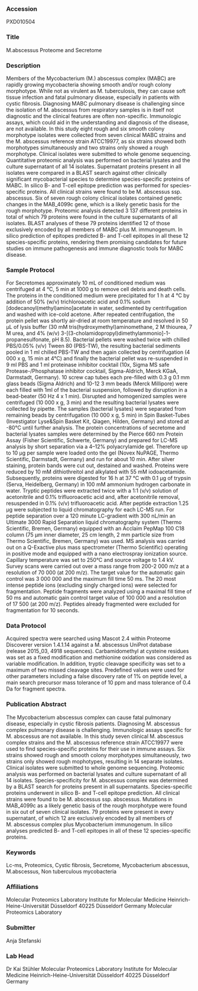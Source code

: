 ### Accession
PXD010504

### Title
M.abscessus Proteome and Secretome

### Description
Members of the Mycobacterium (M.) abscessus complex (MABC) are rapidly growing mycobacteria showing smooth and/or rough colony morphotype. While not as virulent as M. tuberculosis, they can cause soft tissue infection and fatal pulmonary disease, especially in patients with cystic fibrosis. Diagnosing MABC pulmonary disease is challenging since the isolation of M. abscessus from respiratory samples is in itself not diagnostic and the clinical features are often non-specific. Immunologic assays, which could aid in the understanding and diagnosis of the disease, are not available. In this study eight rough and six smooth colony morphotype isolates were collected from seven clinical MABC strains and the M. abscessus reference strain ATCC19977, as six strains showed both morphotypes simultaneously and two strains only showed a rough morphotype. Clinical isolates were submitted to whole genome sequencing. Quantitative proteomic analysis was performed on bacterial lysates and the culture supernatant of all 14 isolates. Supernatant proteins present in all isolates were compared in a BLAST search against other clinically significant mycobacterial species to determine species-specific proteins of MABC. In silico B- and T-cell epitope prediction was performed for species-specific proteins. All clinical strains were found to be M. abscessus ssp. abscessus. Six of seven rough colony clinical isolates contained genetic changes in the MAB_4099c gene, which is a likely genetic basis for the rough morphotype. Proteomic analysis detected 3 137 different proteins in total of which 79 proteins were found in the culture supernatants of all isolates. BLAST analyses of these 79 proteins identified 12 of those exclusively encoded by all members of MABC plus M. immunogenum. In silico prediction of epitopes predicted B- and T-cell epitopes in all these 12 species-specific proteins, rendering them promising candidates for future studies on immune pathogenesis and immune diagnostic tools for MABC disease.

### Sample Protocol
For Secretomes approximately 10 mL of conditioned medium was centrifuged at 4 °C, 5 min at 1000 g to remove cell debris and death cells. The proteins in the conditioned medium were precipitated for 1 h at 4 °C by addition of 50% (w/v) trichloroacetic acid and 0.1% sodium [dodecanoyl(methyl)amino]acetate in water, sedimented by centrifugation and washed with ice-cold acetone. After repeated centrifugation, the protein pellet was shortly air-dried at room temperature and resolved in 50 μL of lysis buffer (30 mM tris(hydroxymethyl)aminomethane, 2 M thiourea, 7 M urea, and 4% (w/v) 3-[(3-cholamidopropyl)dimethylammonio]-1-propanesulfonate, pH 8.5).   Bacterial pellets were washed twice with chilled PBS/0.05% (v/v) Tween 80 (PBS-TW), the resulting bacterial sediments pooled in 1 ml chilled PBS-TW and then again collected by centrifugation (4 000 x g, 15 min at 4°C) and finally the bacterial pellet was re-suspended in 9 ml PBS and 1 ml proteinase inhibitor cocktail (10x, Sigma MS safe Protease-/Phosphatase inhibitor cocktail, Sigma-Aldrich, Merck KGaA, Darmstadt, Germany). 10 screw cap tubes each pre-filled with 0.3 g 0.1 mm glass beads (Sigma Aldrich) and 10-12 3 mm beads (Merck Millipore) were each filled with 1ml of the bacterial suspension, followed by disruption in a bead-beater (50 Hz 4 x 1 min). Disrupted and homogenized samples were centrifuged (10 000 x g, 3 min) and the resulting bacterial lysates were collected by pipette. The samples (bacterial lysates) were separated from remaining beads by centrifugation (10 000 x g, 5 min) in Spin Basket-Tubes (Investigator Lyse&Spin Basket Kit, Qiagen, Hilden, Germany) and stored at -80°C until further analysis.  The protein concentrations of secretome and bacterial lysates samples were determined by the Pierce 660 nm Protein Assay (Fisher Scientific, Schwerte, Germany) and prepared for LC-MS analysis by short separation via a 4–12% polyacrylamide gel. Therefore up to 10 µg per sample were loaded onto the gel (Novex NuPAGE, Thermo Scientific, Darmstadt, Germany) and run for about 10 min. After silver staining, protein bands were cut out, destained and washed. Proteins were reduced by 10 mM dithiothreitol and alkylated with 55 mM iodoacetamide. Subsequently, proteins were digested for 16 h at 37 °C with 0.1 μg of trypsin (Serva, Heidelberg, Germany) in 100 mM ammonium hydrogen carbonate in water. Tryptic peptides were extracted twice with a 1:1 (v/v) solution of acetonitrile and 0.1% trifluoroacetic acid and, after acetonitrile removal, resuspended in 0.1% (v/v) trifluoroacetic acid. After peptide extraction 1.25 µg were subjected to liquid chromatography for each LC-MS run.  For peptide separation over a 120 minute LC-gradient with 300 nL/min an Ultimate 3000 Rapid Separation liquid chromatography system (Thermo Scientific, Bremen, Germany) equipped with an Acclaim PepMap 100 C18 column (75 µm inner diameter, 25 cm length, 2 mm particle size from Thermo Scientific, Bremen, Germany) was used. MS analysis was carried out on a Q-Exactive plus mass spectrometer (Thermo Scientific) operating in positive mode and equipped with a nano electrospray ionization source. Capillary temperature was set to 250°C and source voltage to 1.4 kV. Survey scans were carried out over a mass range from 200-2 000 m/z at a resolution of 70 000 (at 200 m/z). The target value for the automatic gain control was 3 000 000 and the maximum fill time 50 ms. The 20 most intense peptide ions (excluding singly charged ions) were selected for fragmentation. Peptide fragments were analyzed using a maximal fill time of 50 ms and automatic gain control target value of 100 000 and a resolution of 17 500 (at 200 m/z). Peptides already fragmented were excluded for fragmentation for 10 seconds.

### Data Protocol
Acquired spectra were searched using Mascot 2.4 within Proteome Discoverer version 1.4.1.14 against a M. abscessus UniProt database (release 2015_03, 4918 sequences). Carbamidomethyl at cysteine residues was set as a fixed modification and methionine oxidation was considered as variable modification. In addition, tryptic cleavage specificity was set to a maximum of two missed cleavage sites. Predefined values were used for other parameters including a false discovery rate of 1% on peptide level, a main search precursor mass tolerance of 10 ppm and mass tolerance of 0.4 Da for fragment spectra.

### Publication Abstract
The Mycobacterium abscessus complex can cause fatal pulmonary disease, especially in cystic fibrosis patients. Diagnosing M.&#xa0;abscessus complex pulmonary disease is challenging. Immunologic assays specific for M.&#xa0;abscessus are not available. In this study seven clinical M.&#xa0;abscessus complex strains and the M.&#xa0;abscessus reference strain ATCC19977 were used to find species-specific proteins for their use in immune assays. Six strains showed rough and smooth colony morphotypes simultaneously, two strains only showed rough mophotypes, resulting in 14 separate isolates. Clinical isolates were submitted to whole genome sequencing. Proteomic analysis was performed on bacterial lysates and culture supernatant of all 14 isolates. Species-specificity for M.&#xa0;abscessus complex was determined by a BLAST search for proteins present in all supernatants. Species-specific proteins underwent in silico B- and T-cell epitope prediction. All clinical strains were found to be M.&#xa0;abscessus ssp. abscessus. Mutations in MAB_4099c as a likely genetic basis of the rough morphotype were found in six out of seven clinical isolates. 79 proteins were present in every supernatant, of which 12 are exclusively encoded by all members of M.&#xa0;abscessus complex plus Mycobacterium immunogenum. In silico analyses predicted B- and T-cell epitopes in all of these 12 species-specific proteins.

### Keywords
Lc-ms, Proteomics, Cystic fibrosis, Secretome, Mycobacterium abscessus, M.abscessus, Non tuberculous mycobacteria

### Affiliations
Molecular Proteomics Laboratory Institute for Molecular Medicine Heinrich-Heine-Universität Düsseldorf 40225 Düsseldorf Germany
Molecular Proteomics Laboratory

### Submitter
Anja Stefanski

### Lab Head
Dr Kai Stühler
Molecular Proteomics Laboratory Institute for Molecular Medicine Heinrich-Heine-Universität Düsseldorf 40225 Düsseldorf Germany


